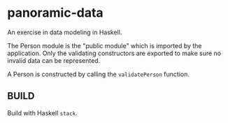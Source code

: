 # panoramic-data

An exercise in data modeling in Haskell.

The Person module is the "public module" which is imported by the application.
Only the validating constructors are exported to make sure no invalid data
can be represented.

A Person is constructed by calling the `validatePerson` function.


## BUILD

Build with Haskell `stack`.